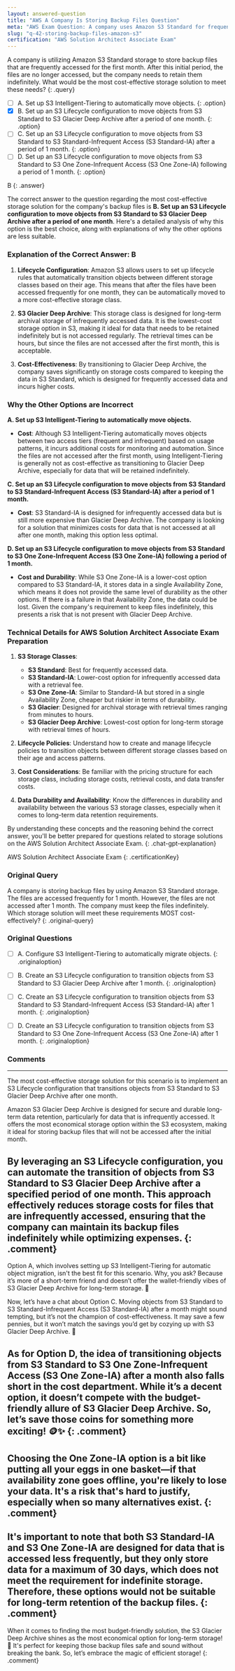 ```yaml
---
layout: answered-question
title: "AWS A Company Is Storing Backup Files Question"
meta: "AWS Exam Question: A company uses Amazon S3 Standard for frequent file access. What is the most cost-effective storage solution for indefinite retention? Answer: S3 Glacier."
slug: "q-42-storing-backup-files-amazon-s3"
certification: "AWS Solution Architect Associate Exam"
---
```



 A company is utilizing Amazon S3 Standard storage to store backup files that are frequently accessed for the first month. After this initial period, the files are no longer accessed, but the company needs to retain them indefinitely. What would be the most cost-effective storage solution to meet these needs?
{: .query}

- [ ] A. Set up S3 Intelligent-Tiering to automatically move objects.
{: .option}
- [x] B. Set up an S3 Lifecycle configuration to move objects from S3 Standard to S3 Glacier Deep Archive after a period of one month.
{: .option}
- [ ] C. Set up an S3 Lifecycle configuration to move objects from S3 Standard to S3 Standard-Infrequent Access (S3 Standard-IA) after a period of 1 month.
{: .option}
- [ ] D. Set up an S3 Lifecycle configuration to move objects from S3 Standard to S3 One Zone-Infrequent Access (S3 One Zone-IA) following a period of 1 month.
{: .option}

B
{: .answer}

The correct answer to the question regarding the most cost-effective storage solution for the company's backup files is **B. Set up an S3 Lifecycle configuration to move objects from S3 Standard to S3 Glacier Deep Archive after a period of one month**. Here's a detailed analysis of why this option is the best choice, along with explanations of why the other options are less suitable.

### Explanation of the Correct Answer: B

1. **Lifecycle Configuration**: Amazon S3 allows users to set up lifecycle rules that automatically transition objects between different storage classes based on their age. This means that after the files have been accessed frequently for one month, they can be automatically moved to a more cost-effective storage class.

2. **S3 Glacier Deep Archive**: This storage class is designed for long-term archival storage of infrequently accessed data. It is the lowest-cost storage option in S3, making it ideal for data that needs to be retained indefinitely but is not accessed regularly. The retrieval times can be hours, but since the files are not accessed after the first month, this is acceptable.

3. **Cost-Effectiveness**: By transitioning to Glacier Deep Archive, the company saves significantly on storage costs compared to keeping the data in S3 Standard, which is designed for frequently accessed data and incurs higher costs.

### Why the Other Options are Incorrect

**A. Set up S3 Intelligent-Tiering to automatically move objects.**
- **Cost**: Although S3 Intelligent-Tiering automatically moves objects between two access tiers (frequent and infrequent) based on usage patterns, it incurs additional costs for monitoring and automation. Since the files are not accessed after the first month, using Intelligent-Tiering is generally not as cost-effective as transitioning to Glacier Deep Archive, especially for data that will be retained indefinitely.

**C. Set up an S3 Lifecycle configuration to move objects from S3 Standard to S3 Standard-Infrequent Access (S3 Standard-IA) after a period of 1 month.**
- **Cost**: S3 Standard-IA is designed for infrequently accessed data but is still more expensive than Glacier Deep Archive. The company is looking for a solution that minimizes costs for data that is not accessed at all after one month, making this option less optimal.

**D. Set up an S3 Lifecycle configuration to move objects from S3 Standard to S3 One Zone-Infrequent Access (S3 One Zone-IA) following a period of 1 month.**
- **Cost and Durability**: While S3 One Zone-IA is a lower-cost option compared to S3 Standard-IA, it stores data in a single Availability Zone, which means it does not provide the same level of durability as the other options. If there is a failure in that Availability Zone, the data could be lost. Given the company's requirement to keep files indefinitely, this presents a risk that is not present with Glacier Deep Archive.

### Technical Details for AWS Solution Architect Associate Exam Preparation

1. **S3 Storage Classes**:
   - **S3 Standard**: Best for frequently accessed data.
   - **S3 Standard-IA**: Lower-cost option for infrequently accessed data with a retrieval fee.
   - **S3 One Zone-IA**: Similar to Standard-IA but stored in a single Availability Zone, cheaper but riskier in terms of durability.
   - **S3 Glacier**: Designed for archival storage with retrieval times ranging from minutes to hours.
   - **S3 Glacier Deep Archive**: Lowest-cost option for long-term storage with retrieval times of hours.

2. **Lifecycle Policies**: Understand how to create and manage lifecycle policies to transition objects between different storage classes based on their age and access patterns.

3. **Cost Considerations**: Be familiar with the pricing structure for each storage class, including storage costs, retrieval costs, and data transfer costs.

4. **Data Durability and Availability**: Know the differences in durability and availability between the various S3 storage classes, especially when it comes to long-term data retention requirements.

By understanding these concepts and the reasoning behind the correct answer, you'll be better prepared for questions related to storage solutions on the AWS Solution Architect Associate Exam.
{: .chat-gpt-explanation}

AWS Solution Architect Associate Exam
{: .certificationKey}

### Original Query

A company is storing backup files by using Amazon S3 Standard storage. The files are accessed frequently for 1 month. However, the files are not accessed after 1 month. The company must keep the files indefinitely.
Which storage solution will meet these requirements MOST cost-effectively?
{: .original-query}

### Original Questions

- [ ] A. Configure S3 Intelligent-Tiering to automatically migrate objects.
{: .originaloption}
- [ ] B. Create an S3 Lifecycle configuration to transition objects from S3 Standard to S3 Glacier Deep Archive after 1 month.
{: .originaloption}
- [ ] C. Create an S3 Lifecycle configuration to transition objects from S3 Standard to S3 Standard-Infrequent Access (S3 Standard-IA) after 1 month.
{: .originaloption}
- [ ] D. Create an S3 Lifecycle configuration to transition objects from S3 Standard to S3 One Zone-Infrequent Access (S3 One Zone-IA) after 1 month.
{: .originaloption}


### Comments

--- 
The most cost-effective storage solution for this scenario is to implement an S3 Lifecycle configuration that transitions objects from S3 Standard to S3 Glacier Deep Archive after one month.

Amazon S3 Glacier Deep Archive is designed for secure and durable long-term data retention, particularly for data that is infrequently accessed. It offers the most economical storage option within the S3 ecosystem, making it ideal for storing backup files that will not be accessed after the initial month.

By leveraging an S3 Lifecycle configuration, you can automate the transition of objects from S3 Standard to S3 Glacier Deep Archive after a specified period of one month. This approach effectively reduces storage costs for files that are infrequently accessed, ensuring that the company can maintain its backup files indefinitely while optimizing expenses.
{: .comment}
--- 
Option A, which involves setting up S3 Intelligent-Tiering for automatic object migration, isn't the best fit for this scenario. Why, you ask? Because it’s more of a short-term friend and doesn’t offer the wallet-friendly vibes of S3 Glacier Deep Archive for long-term storage. 💸

Now, let’s have a chat about Option C. Moving objects from S3 Standard to S3 Standard-Infrequent Access (S3 Standard-IA) after a month might sound tempting, but it’s not the champion of cost-effectiveness. It may save a few pennies, but it won’t match the savings you’d get by cozying up with S3 Glacier Deep Archive. 🏦

As for Option D, the idea of transitioning objects from S3 Standard to S3 One Zone-Infrequent Access (S3 One Zone-IA) after a month also falls short in the cost department. While it’s a decent option, it doesn’t compete with the budget-friendly allure of S3 Glacier Deep Archive. So, let’s save those coins for something more exciting! 🪙✨
{: .comment}
--- 
Choosing the One Zone-IA option is a bit like putting all your eggs in one basket—if that availability zone goes offline, you're likely to lose your data. It's a risk that's hard to justify, especially when so many alternatives exist.
{: .comment}
--- 
It's important to note that both S3 Standard-IA and S3 One Zone-IA are designed for data that is accessed less frequently, but they only store data for a maximum of 30 days, which does not meet the requirement for indefinite storage. Therefore, these options would not be suitable for long-term retention of the backup files.
{: .comment}
--- 
When it comes to finding the most budget-friendly solution, the S3 Glacier Deep Archive shines as the most economical option for long-term storage! 🌟 It's perfect for keeping those backup files safe and sound without breaking the bank. So, let’s embrace the magic of efficient storage!
{: .comment}
